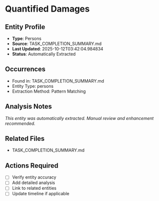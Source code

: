# Quantified Damages

## Entity Profile
- **Type**: Persons
- **Source**: TASK_COMPLETION_SUMMARY.md
- **Last Updated**: 2025-10-12T03:42:04.984834
- **Status**: Automatically Extracted

## Occurrences
- Found in: TASK_COMPLETION_SUMMARY.md
- Entity Type: persons
- Extraction Method: Pattern Matching

## Analysis Notes
*This entity was automatically extracted. Manual review and enhancement recommended.*

## Related Files
- TASK_COMPLETION_SUMMARY.md

## Actions Required
- [ ] Verify entity accuracy
- [ ] Add detailed analysis
- [ ] Link to related entities
- [ ] Update timeline if applicable
